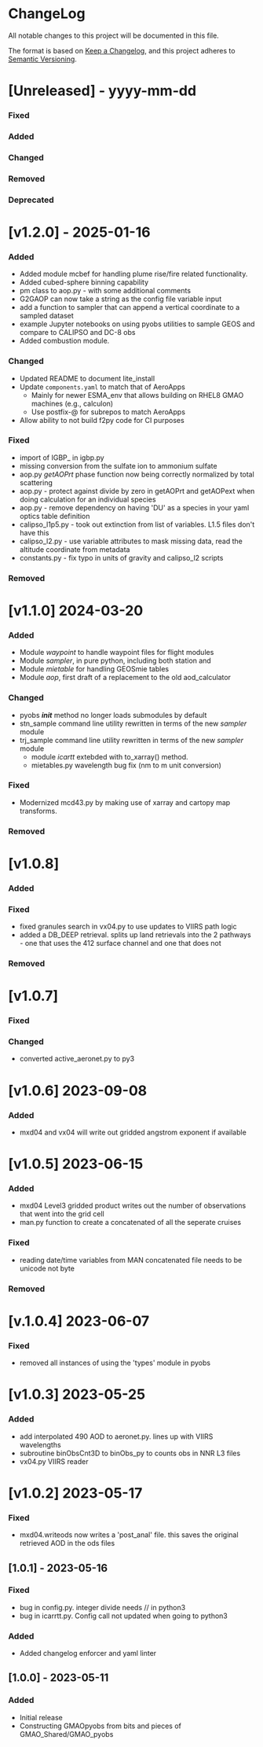 # ChangeLog

All notable changes to this project will be documented in this file.

The format is based on [Keep a Changelog](https://keepachangelog.com/en/1.0.0/),
and this project adheres to [Semantic Versioning](https://semver.org/spec/v2.0.0.html).

# [Unreleased] - yyyy-mm-dd 

### Fixed 

### Added 
	
### Changed 

### Removed 

### Deprecated 


# [v1.2.0] - 2025-01-16

### Added 
- Added module mcbef for handling plume rise/fire related functionality.	
- Added cubed-sphere binning capability
- pm class to aop.py - with some additional comments
- G2GAOP can now take a string as the config file variable input
- add a function to sampler that can append a vertical coordinate to a sampled dataset
- example Jupyter notebooks on using pyobs utilities to sample GEOS
   and compare to CALIPSO and DC-8 obs
- Added combustion module.

### Changed 
- Updated README to document lite_install
- Update `components.yaml` to match that of AeroApps
  - Mainly for newer ESMA_env that allows building on RHEL8 GMAO
    machines (e.g., calculon)
  - Use postfix-@ for subrepos to match AeroApps
- Allow ability to not build f2py code for CI purposes
	
### Fixed 
- import of IGBP_ in igbp.py
- missing conversion from the sulfate ion to ammonium sulfate
- aop.py *getAOPrt* phase function now being correctly normalized 
  by total scattering
- aop.py - protect against divide by zero in getAOPrt and getAOPext when doing calculation for an individual species
- aop.py - remove dependency on having 'DU' as a species in your yaml optics table definition
- calipso_l1p5.py - took out extinction from list of variables.  L1.5 files don't have this
- calipso_l2.py - use variable attributes to mask missing data, read the altitude coordinate from metadata
- constants.py - fix typo in units of gravity and calipso_l2 scripts 

### Removed 

# [v1.1.0] 2024-03-20

### Added 

- Module *waypoint* to handle waypoint files for flight modules 
- Module *sampler*, in pure python, including both station and 
- Module *mietable* for handling GEOSmie tables 
- Module *aop*, first draft of a replacement to the old aod_calculator 


### Changed 

- pyobs *__init__* method no longer loads submodules by default 
- stn_sample command line utility rewritten in terms of the new 
  *sampler* module 
- trj_sample command line utility rewritten in terms of the new 
  *sampler* module 
  - module *icartt* extebded with to_xarray() method.
  - mietables.py wavelength bug fix (nm to m unit conversion)

### Fixed 

- Modernized mcd43.py by making use of xarray and cartopy map 
  transforms. 

### Removed 

# [v1.0.8]

### Added

### Fixed
- fixed granules search in vx04.py to use updates to VIIRS path logic
- added a DB_DEEP retrieval.  splits up land retrievals into the 2 pathways - one that uses the 412 surface channel and one that does not

### Removed

# [v1.0.7]

### Fixed

### Changed 

- converted active_aeronet.py to py3



# [v1.0.6] 2023-09-08

### Added

- mxd04 and vx04 will write out gridded angstrom exponent if available



# [v1.0.5] 2023-06-15

### Added

- mxd04 Level3 gridded product writes out the number of observations that went into the grid cell
- man.py function to create a concatenated of all the seperate cruises

### Fixed

- reading date/time variables from MAN concatenated file needs to be unicode not byte

### Removed

# [v.1.0.4] 2023-06-07


### Fixed

- removed all instances of using the 'types' module in pyobs



# [v1.0.3] 2023-05-25

### Added

- add interpolated 490 AOD to aeronet.py. lines up with VIIRS wavelengths
- subroutine binObsCnt3D to binObs_py to counts obs in NNR L3 files
- vx04.py VIIRS reader


# [v1.0.2] 2023-05-17


### Fixed

- mxd04.writeods now writes a 'post_anal' file. this saves the original retrieved AOD in the ods files


## [1.0.1] - 2023-05-16

### Fixed

- bug in config.py. integer divide needs // in python3
- bug in icarrtt.py. Config call not updated when going to python3

### Added

- Added changelog enforcer and yaml linter

## [1.0.0] - 2023-05-11

### Added

- Initial release
- Constructing GMAOpyobs from bits and pieces of GMAO_Shared/GMAO_pyobs

